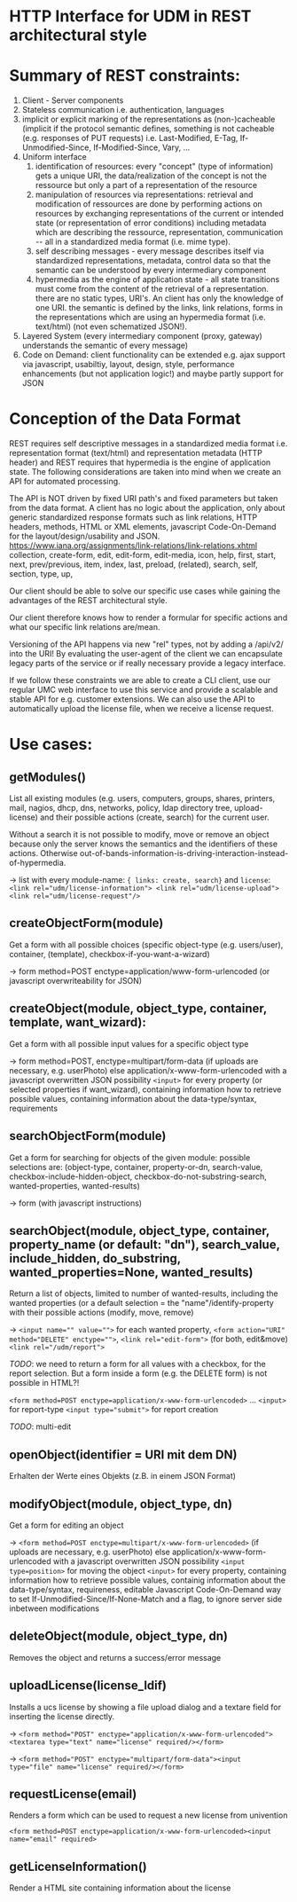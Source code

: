HTTP Interface for UDM in REST architectural style
==================================================

# Summary of REST constraints:

1. Client - Server components
2. Stateless communication i.e. authentication, languages
3. implicit or explicit marking of the representations as (non-)cacheable (implicit if the protocol semantic defines, something is not cacheable (e.g. responses of PUT requests) i.e. Last-Modified, E-Tag, If-Unmodified-Since, If-Modified-Since, Vary, ...
4. Uniform interface
	1. identification of resources: every "concept" (type of information) gets a unique URI, the data/realization of the concept is not the ressource but only a part of a representation of the resource
	2. manipulation of resources via representations: retrieval and modification of ressources are done by performing actions on resources by exchanging representations of the current or intended state (or representation of error conditions) including metadata which are describing the ressource, representation, communication -- all in a standardized media format (i.e. mime type).
	3. self describing messages - every message describes itself via standardized representations, metadata, control data so that the semantic can be understood by every intermediary component
	4. hypermedia as the engine of application state - all state transitions must come from the content of the retrieval of a representation. there are no static types, URI's. An client has only the knowledge of one URI. the semantic is defined by the links, link relations, forms in the representations which are using an hypermedia format (i.e. text/html) (not even schematized JSON!).
5. Layered System (every intermediary component (proxy, gateway) understands the semantic of every message)
6. Code on Demand: client functionality can be extended e.g. ajax support via javascript, usabiltiy, layout, design, style, performance enhancements (but not application logic!) and maybe partly support for JSON

# Conception of the Data Format
REST requires self descriptive messages in a standardized media format i.e. representation format (text/html) and representation metadata (HTTP header) and REST requires that hypermedia is the engine of application state.
The following considerations are taken into mind when we create an API for automated processing.

The API is NOT driven by fixed URI path's and fixed parameters but taken from the data format.
A client has no logic about the application, only about generic standardized response formats such as link relations, HTTP headers, methods, HTML or XML elements, javascript Code-On-Demand for the layout/design/usability and JSON.
https://www.iana.org/assignments/link-relations/link-relations.xhtml
collection, create-form, edit, edit-form, edit-media, icon, help, first, start, next, prev/previous, item, index, last, preload, (related), search, self, section, type, up, 

Our client should be able to solve our specific use cases while gaining the advantages of the REST architectural style.

Our client therefore knows how to render a formular for specific actions and what our specific link relations are/mean.

Versioning of the API happens via new "rel" types, not by adding a /api/v2/ into the URI!
By evaluating the user-agent of the client we can encapsulate legacy parts of the service or if really necessary provide a legacy interface.

If we follow these constraints we are able to create a CLI client, use our regular UMC web interface to use this service and provide a scalable and stable API for e.g. customer extensions.
We can also use the API to automatically upload the license file, when we receive a license request.

# Use cases:

## getModules()

List all existing modules (e.g. users, computers, groups, shares, printers, mail, nagios, dhcp, dns, networks, policy, ldap directory tree, upload-license) and their possible actions (create, search) for the current user.

Without a search it is not possible to modify, move or remove an object because only the server knows the semantics and the identifiers of these actions. Otherwise out-of-bands-information-is-driving-interaction-instead-of-hypermedia.

→ list with every module-name: `{ links: create, search}` and `license`: `<link rel="udm/license-information"> <link rel="udm/license-upload"> <link rel="udm/license-request"/>`

## createObjectForm(module)

Get a form with all possible choices (specific object-type (e.g. users/user), container, (template), checkbox-if-you-want-a-wizard)

→ form method=POST enctype=application/www-form-urlencoded (or javascript overwriteability for JSON)

## createObject(module, object\_type, container, template, want\_wizard):

Get a form with all possible input values for a specific object type

→ form method=POST, enctype=multipart/form-data (if uploads are necessary, e.g. userPhoto) else application/x-www-form-urlencoded with a javascript overwritten JSON possibility
  `<input>` for every property (or selected properties if want\_wizard), containing information how to retrieve possible values, containing information about the data-type/syntax, requirements

## searchObjectForm(module)

Get a form for searching for objects of the given module: possible selections are: (object-type, container, property-or-dn, search-value, checkbox-include-hidden-object, checkbox-do-not-substring-search, wanted-properties, wanted-results)

→ form (with javascript instructions)

## searchObject(module, object\_type, container, property\_name (or default: "dn"), search\_value, include\_hidden, do\_substring, wanted\_properties=None, wanted\_results)

Return a list of objects, limited to number of wanted-results, including the wanted properties (or a default selection = the "name"/identify-property with their possible actions (modify, move, remove)

→ `<input name="" value="">` for each wanted property, `<form action="URI" method="DELETE" enctype="">`, `<link rel="edit-form">` (for both, edit&move) `<link rel="/udm/report">`

_TODO_: we need to return a form for all values with a checkbox, for the report selection. But a form inside a form (e.g. the DELETE form) is not possible in HTML?!

`<form method=POST enctype=application/x-www-form-urlencoded>` ... `<input>` for report-type `<input type="submit">` for report creation

_TODO_: multi-edit

## openObject(identifier = URI mit dem DN)

Erhalten der Werte eines Objekts (z.B. in einem JSON Format)

## modifyObject(module, object\_type, dn)

Get a form for editing an object

→ `<form method=POST enctype=multipart/x-www-form-urlencoded>` (if uploads are necessary, e.g. userPhoto) else application/x-www-form-urlencoded with a javascript overwritten JSON possibility
  `<input type=position>` for moving the object
  `<input>` for every property, containing information how to retrieve possible values, containig information about the data-type/syntax, requireness, editable
  Javascript Code-On-Demand way to set If-Unmodified-Since/If-None-Match and a flag, to ignore server side inbetween modifications

## deleteObject(module, object\_type, dn)

Removes the object and returns a success/error message

## uploadLicense(license\_ldif)
Installs a ucs license by showing a file upload dialog and a textare field for inserting the license directly.

→ `<form method="POST" enctype="application/x-www-form-urlencoded"><textarea type="text" name="license" required/></form>`

→ `<form method="POST" enctype="multipart/form-data"><input type="file" name="license" required/></form>`

## requestLicense(email)

Renders a form which can be used to request a new license from univention

`<form method=POST enctype=application/x-www-form-urlencoded><input name="email" required>`

## getLicenseInformation()

Render a HTML site containing information about the license
